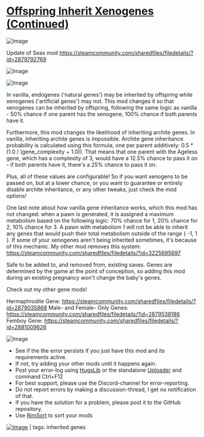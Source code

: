 # [Offspring Inherit Xenogenes (Continued)](https://steamcommunity.com/sharedfiles/filedetails/?id=3266000468)

![Image](https://i.imgur.com/buuPQel.png)

Update of Seas mod https://steamcommunity.com/sharedfiles/filedetails/?id=2879792769

![Image](https://i.imgur.com/pufA0kM.png)
	
![Image](https://i.imgur.com/Z4GOv8H.png)

In vanilla, endogenes ('natural genes') may be inherited by offspring while xenogenes ('artificial genes') may not. This mod changes it so that xenogenes can be inherited by offspring, following the same logic as vanilla - 50% chance if one parent has the xenogene, 100% chance if both parents have it.

Furthermore, this mod changes the likelihood of inheriting archite genes. In vanilla, inheriting archite genes is impossible. Archite gene inheritance probability is calculated using this formula, one per parent additively: 0.5 * (1.0 / (gene_complexity + 1.0)). That means that one parent with the Ageless gene, which has a complexity of 3, would have a 12.5% chance to pass it on - if both parents have it, there's a 25% chance to pass it on.

Plus, all of these values are configurable! So if you want xenogens to be passed on, but at a lower chance, or you want to guarantee or entirely disable archite inheritance, or any other tweaks, just check the mod options!

One last note about how vanilla gene inheritance works, which this mod has not changed: when a pawn is generated, it is assigned a maximum metabolism based on the following logic: 70% chance for 1, 20% chance for 2, 10% chance for 3. A pawn with metabolism 1 will not be able to inherit any genes that would push their total metabolism outside of the range { -1, 1 }. If some of your xenogenes aren't being inherited sometimes, it's because of this mechanic. My other mod removes this system: https://steamcommunity.com/sharedfiles/filedetails/?id=3225695697

Safe to be added to, and removed from, existing saves. Genes are determined by the game at the point of conception, so adding this mod during an existing pregnancy won't change the baby's genes.

Check out my other gene mods!

Hermaphrodite Gene: https://steamcommunity.com/sharedfiles/filedetails/?id=2879035868
Male- and Female- Only Genes: https://steamcommunity.com/sharedfiles/filedetails/?id=2879538186
Femboy Gene: https://steamcommunity.com/sharedfiles/filedetails/?id=2881009626

![Image](https://i.imgur.com/PwoNOj4.png)



-  See if the the error persists if you just have this mod and its requirements active.
-  If not, try adding your other mods until it happens again.
-  Post your error-log using [HugsLib](https://steamcommunity.com/workshop/filedetails/?id=818773962) or the standalone [Uploader](https://steamcommunity.com/sharedfiles/filedetails/?id=2873415404) and command Ctrl+F12
-  For best support, please use the Discord-channel for error-reporting.
-  Do not report errors by making a discussion-thread, I get no notification of that.
-  If you have the solution for a problem, please post it to the GitHub repository.
-  Use [RimSort](https://github.com/RimSort/RimSort/releases/latest) to sort your mods

 

[![Image](https://img.shields.io/github/v/release/emipa606/OffspringInheritXenogenes?label=latest%20version&style=plastic&color=9f1111&labelColor=black)](https://steamcommunity.com/sharedfiles/filedetails/changelog/3266000468) | tags:  inherited genes
